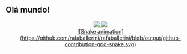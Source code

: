 ## Olá mundo!
<div align="center">
   <a href="https://github.com/Joaovitron999">
  <img height="155em" src="https://github-readme-stats.vercel.app/api?username=Joaovitron999&show_icons=true&theme=dracula&include_all_commits=true&count_private=true"/>
  <img height="155em" src="https://github-readme-stats.vercel.app/api/top-langs/?username=Joaovitron999&layout=compact&langs_count=7&theme=dracula"/>
</div>

<div align="center">
    ![Snake animation](https://github.com/rafaballerini/rafaballerini/blob/output/github-contribution-grid-snake.svg)
</div>
   
